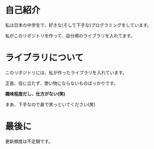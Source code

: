 # 自己紹介
私は日本の中学生で、好きな(そして下手な)プログラミングをしています。

私がこのリポジトリを作って、自分用のライブラリを入れてます。

# ライブラリについて
このリポジトリには、私が作ったライブラリを入れています。

正直、役に立たず、使い物にならないものばっかりです。

__趣味程度だし、仕方がない(笑)__

まあ、下手なので鼻で笑っといてください(笑)

# 最後に
更新頻度は不定期です。

